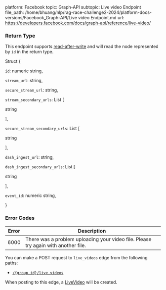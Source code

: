 platform: Facebook
topic: Graph-API
subtopic: Live video Endpoint
file_path: /home/bhuang/nlp/rag-race-challenge2-2024/platform-docs-versions/Facebook_Graph-API/Live video Endpoint.md
url: https://developers.facebook.com/docs/graph-api/reference/live-video/

### Return Type

This endpoint supports [read-after-write](https://developers.facebook.com/docs/graph-api/advanced/#read-after-write) and will read the node represented by `id` in the return type.

Struct {

`id`: numeric string,

`stream_url`: string,

`secure_stream_url`: string,

`stream_secondary_urls`: List \[

string

\],

`secure_stream_secondary_urls`: List \[

string

\],

`dash_ingest_url`: string,

`dash_ingest_secondary_urls`: List \[

string

\],

`event_id`: numeric string,

}

### Error Codes

| Error | Description |
| --- | --- |
| 6000 | There was a problem uploading your video file. Please try again with another file. |

You can make a POST request to `live_videos` edge from the following paths:

* [`/{group_id}/live_videos`](https://developers.facebook.com/docs/graph-api/reference/group/live_videos/)

When posting to this edge, a [LiveVideo](https://developers.facebook.com/docs/graph-api/reference/live-video/) will be created.